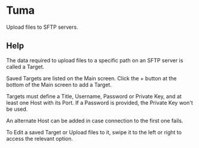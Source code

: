 # Tuma

Upload files to SFTP servers.

## Help

The data required to upload files to a specific path on an SFTP server is called a Target.

Saved Targets are listed on the Main screen. Click the + button at the bottom of the Main screen to add a Target.

Targets must define a Title, Username, Password or Private Key, and at least one Host with its Port. If a Password is provided, the Private Key won\'t be used.

An alternate Host can be added in case connection to the first one fails.

To Edit a saved Target or Upload files to it, swipe it to the left or right to access the relevant option.